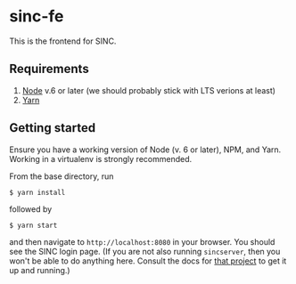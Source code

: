 # sinc-fe

This is the frontend for SINC.

## Requirements

1. [Node](https://nodejs.org/en/) v.6 or later (we should probably stick with LTS verions at least)
1. [Yarn](https://yarnpkg.com/)

## Getting started

Ensure you have a working version
of Node (v. 6 or later), NPM,
and Yarn.
Working in a virtualenv is strongly
recommended.

From the base directory, run

    $ yarn install

followed by

    $ yarn start

and then navigate to `http://localhost:8080` in your
browser. You should see the SINC login page.
(If you are not also running `sincserver`,
then you won't be able to do anything here.
Consult the docs for [that project](https://github.com/sdob/sincserver) to
get it up and running.)
